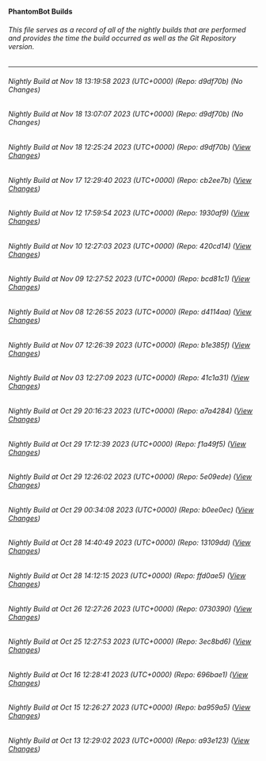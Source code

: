 **PhantomBot Builds**

###### This file serves as a record of all of the nightly builds that are performed and provides the time the build occurred as well as the Git Repository version.
-------------------------------------------------------------------------------------------------------------
###### Nightly Build at Nov 18 13:19:58 2023 (UTC+0000) (Repo: d9df70b) (No Changes)
###### Nightly Build at Nov 18 13:07:07 2023 (UTC+0000) (Repo: d9df70b) (No Changes)
###### Nightly Build at Nov 18 12:25:24 2023 (UTC+0000) (Repo: d9df70b) ([View Changes](https://github.com/PhantomBot/PhantomBot/compare/cb2ee7b...d9df70b))
###### Nightly Build at Nov 17 12:29:40 2023 (UTC+0000) (Repo: cb2ee7b) ([View Changes](https://github.com/PhantomBot/PhantomBot/compare/1930af9...cb2ee7b))
###### Nightly Build at Nov 12 17:59:54 2023 (UTC+0000) (Repo: 1930af9) ([View Changes](https://github.com/PhantomBot/PhantomBot/compare/420cd14...1930af9))
###### Nightly Build at Nov 10 12:27:03 2023 (UTC+0000) (Repo: 420cd14) ([View Changes](https://github.com/PhantomBot/PhantomBot/compare/bcd81c1...420cd14))
###### Nightly Build at Nov 09 12:27:52 2023 (UTC+0000) (Repo: bcd81c1) ([View Changes](https://github.com/PhantomBot/PhantomBot/compare/d4114aa...bcd81c1))
###### Nightly Build at Nov 08 12:26:55 2023 (UTC+0000) (Repo: d4114aa) ([View Changes](https://github.com/PhantomBot/PhantomBot/compare/b1e385f...d4114aa))
###### Nightly Build at Nov 07 12:26:39 2023 (UTC+0000) (Repo: b1e385f) ([View Changes](https://github.com/PhantomBot/PhantomBot/compare/41c1a31...b1e385f))
###### Nightly Build at Nov 03 12:27:09 2023 (UTC+0000) (Repo: 41c1a31) ([View Changes](https://github.com/PhantomBot/PhantomBot/compare/a7a4284...41c1a31))
###### Nightly Build at Oct 29 20:16:23 2023 (UTC+0000) (Repo: a7a4284) ([View Changes](https://github.com/PhantomBot/PhantomBot/compare/f1a49f5...a7a4284))
###### Nightly Build at Oct 29 17:12:39 2023 (UTC+0000) (Repo: f1a49f5) ([View Changes](https://github.com/PhantomBot/PhantomBot/compare/5e09ede...f1a49f5))
###### Nightly Build at Oct 29 12:26:02 2023 (UTC+0000) (Repo: 5e09ede) ([View Changes](https://github.com/PhantomBot/PhantomBot/compare/b0ee0ec...5e09ede))
###### Nightly Build at Oct 29 00:34:08 2023 (UTC+0000) (Repo: b0ee0ec) ([View Changes](https://github.com/PhantomBot/PhantomBot/compare/13109dd...b0ee0ec))
###### Nightly Build at Oct 28 14:40:49 2023 (UTC+0000) (Repo: 13109dd) ([View Changes](https://github.com/PhantomBot/PhantomBot/compare/ffd0ae5...13109dd))
###### Nightly Build at Oct 28 14:12:15 2023 (UTC+0000) (Repo: ffd0ae5) ([View Changes](https://github.com/PhantomBot/PhantomBot/compare/0730390...ffd0ae5))
###### Nightly Build at Oct 26 12:27:26 2023 (UTC+0000) (Repo: 0730390) ([View Changes](https://github.com/PhantomBot/PhantomBot/compare/3ec8bd6...0730390))
###### Nightly Build at Oct 25 12:27:53 2023 (UTC+0000) (Repo: 3ec8bd6) ([View Changes](https://github.com/PhantomBot/PhantomBot/compare/696bae1...3ec8bd6))
###### Nightly Build at Oct 16 12:28:41 2023 (UTC+0000) (Repo: 696bae1) ([View Changes](https://github.com/PhantomBot/PhantomBot/compare/ba959a5...696bae1))
###### Nightly Build at Oct 15 12:26:27 2023 (UTC+0000) (Repo: ba959a5) ([View Changes](https://github.com/PhantomBot/PhantomBot/compare/a93e123...ba959a5))
###### Nightly Build at Oct 13 12:29:02 2023 (UTC+0000) (Repo: a93e123) ([View Changes](https://github.com/PhantomBot/PhantomBot/compare/50786a9...a93e123))
